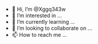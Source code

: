 - 👋 Hi, I’m @Xggq343w
- 👀 I’m interested in ...
- 🌱 I’m currently learning ...
- 💞️ I’m looking to collaborate on ...
- 📫 How to reach me ...

<!---
Xggq343w/Xggq343w is a ✨ special ✨ repository because its `README.md` (this file) appears on your GitHub profile.
You can click the Preview link to take a look at your changes.
--->
